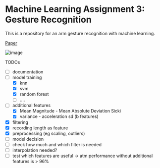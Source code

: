# Machine Learning Assignment 3: Gesture Recognition

This is a repository for an arm gesture recognition with machine learning.

[Paper](https://ambientintelligence.aalto.fi/team_old/findling/pdfs/publications/Kefer_16_ComparingPlacementTwo.pdf)

![image](https://user-images.githubusercontent.com/29484672/214948940-1181acd9-8a3b-4fbb-9acd-eea31c145014.png)

TODOs

- [ ] documentation
- [ ] model training
  - [x] knn
  - [x] svm
  - [x] random forest
  - [ ] ....
- [ ] additional features
  - [x] Mean Magnitude - Mean Absolute Deviation Sicki
  - [x] variance - acceleration sd (b features)
- [x] filtering
- [x] recording length as feature
- [x] preprocessing (eg scaling, outliers)
- [ ] model decision
- [ ] check how much and which filter is needed
- [ ] interpolation needed?
- [ ] test which features are useful -> atm performance without additional features is  > 96%
